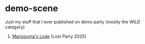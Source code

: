 # demo-scene

Just my stuff that I ever published on demo party (mostly the WILD category)

1. <a href="kdrzazga.github.io/mariozuma-lode/index.html">Mariozuma's Lode</a> (Lost Party 2025) 